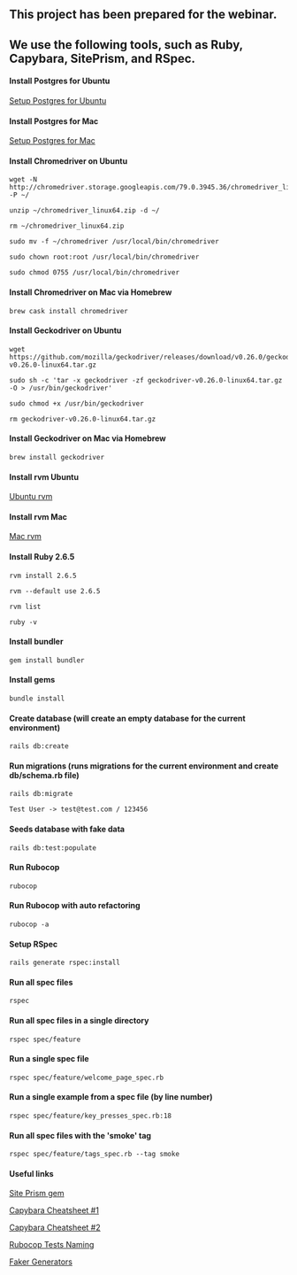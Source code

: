 ## This project has been prepared for the webinar.
## We use the following tools, such as **Ruby**, **Capybara**, **SitePrism**, and **RSpec**.

#### Install Postgres for Ubuntu

[Setup Postgres for Ubuntu](https://www.digitalocean.com/community/tutorials/how-to-install-and-use-postgresql-on-ubuntu-18-04)

#### Install Postgres for Mac

[Setup Postgres for Mac](https://www.codementor.io/@engineerapart/getting-started-with-postgresql-on-mac-osx-are8jcopb)

#### Install Chromedriver on Ubuntu

```shell
wget -N http://chromedriver.storage.googleapis.com/79.0.3945.36/chromedriver_linux64.zip -P ~/
```

```shell
unzip ~/chromedriver_linux64.zip -d ~/
```

```shell
rm ~/chromedriver_linux64.zip
```

```shell
sudo mv -f ~/chromedriver /usr/local/bin/chromedriver
```

```shell
sudo chown root:root /usr/local/bin/chromedriver
```

```shell
sudo chmod 0755 /usr/local/bin/chromedriver
```

#### Install Chromedriver on Mac via Homebrew

```shell
brew cask install chromedriver
```

#### Install Geckodriver on Ubuntu

```shell
wget https://github.com/mozilla/geckodriver/releases/download/v0.26.0/geckodriver-v0.26.0-linux64.tar.gz
```

```shell
sudo sh -c 'tar -x geckodriver -zf geckodriver-v0.26.0-linux64.tar.gz -O > /usr/bin/geckodriver'
```

```shell
sudo chmod +x /usr/bin/geckodriver
```

```shell
rm geckodriver-v0.26.0-linux64.tar.gz
```

#### Install Geckodriver on Mac via Homebrew

```shell
brew install geckodriver
```

#### Install rvm Ubuntu

[Ubuntu rvm](https://github.com/rvm/ubuntu_rvm)

#### Install rvm Mac

[Mac rvm](https://null-byte.wonderhowto.com/how-to/mac-for-hackers-install-rvm-maintain-ruby-environments-macos-0174401/)

#### Install Ruby 2.6.5

```shell
rvm install 2.6.5
```

```shell
rvm --default use 2.6.5
```

```shell
rvm list
```

```shell
ruby -v
```

#### Install bundler

```shell
gem install bundler
```

#### Install gems

```shell
bundle install
```

#### Create database (will create an empty database for the current environment)

```shell
rails db:create
```

#### Run migrations (runs migrations for the current environment and create db/schema.rb file)

```shell
rails db:migrate
```

```shell
Test User -> test@test.com / 123456
```

#### Seeds database with fake data

```shell
rails db:test:populate
```
#### Run Rubocop

```shell
rubocop
```

#### Run Rubocop with auto refactoring

```shell
rubocop -a
```

#### Setup RSpec

```shell
rails generate rspec:install
```

#### Run all spec files

```shell
rspec
```

#### Run all spec files in a single directory

```shell
rspec spec/feature
```

#### Run a single spec file

```shell
rspec spec/feature/welcome_page_spec.rb
```

#### Run a single example from a spec file (by line number)

```shell
rspec spec/feature/key_presses_spec.rb:18
```

#### Run all spec files with the 'smoke' tag

```shell
rspec spec/feature/tags_spec.rb --tag smoke
```

#### Useful links

[Site Prism gem](https://github.com/site-prism/site_prism)

[Capybara Cheatsheet #1](https://gist.github.com/tomas-stefano/6652111)

[Capybara Cheatsheet #2](https://blog.morizyun.com/blog/capybara-selenium-webdriver-ruby/index.html)

[Rubocop Tests Naming](https://github.com/rubocop-hq/rspec-style-guide#naming)

[Faker Generators](https://github.com/faker-ruby/faker#generators)
